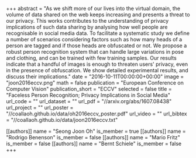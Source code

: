 +++
abstract = "As we shift more of our lives into the virtual domain, the volume of data shared on the web keeps increasing and presents a threat to our privacy. This works contributes to the understanding of privacy implications of such data sharing by analysing how well people are recognisable in social media data. To facilitate a systematic study we define a number of scenarios considering factors such as how many heads of a person are tagged and if those heads are obfuscated or not. We propose a robust person recognition system that can handle large variations in pose and clothing, and can be trained with few training samples. Our results indicate that a handful of images is enough to threaten users' privacy, even in the presence of obfuscation. We show detailed experimental results, and discuss their implications."
date = "2016-10-11T00:00:00+00:00"
image = "joon2016eccv.png"
math = false
publication = "European Conference on Computer Vision"
publication_short = "ECCV"
selected = false
title = "Faceless Person Recognition; Privacy Implications in Social Media"
url_code = ""
url_dataset = ""
url_pdf = "//arxiv.org/abs/1607.08438"
url_project = ""
url_poster = "//coallaoh.github.io/data/oh2016eccv_poster.pdf"
url_video = ""
url_bibtex = "//coallaoh.github.io/data/joon2016eccv.txt"

[[authors]]
    name = "Seong Joon Oh"
    is_member = true
[[authors]]
    name = "Rodrigo Benenson"
    is_member = false
[[authors]]
    name = "Mario Fritz"
    is_member = false
[[authors]]
    name = "Bernt Schiele"
    is_member = false
+++
